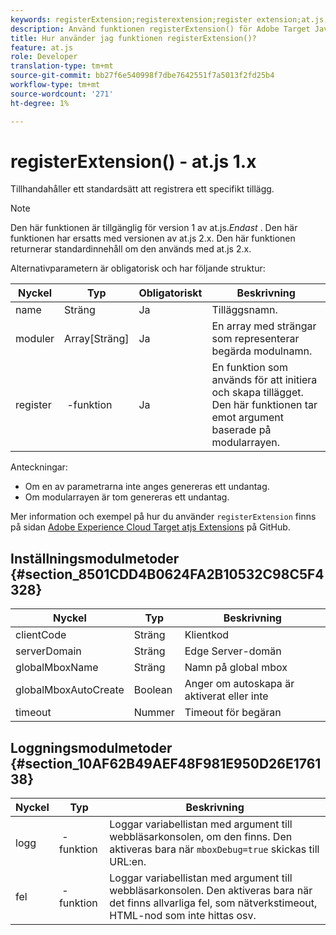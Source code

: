 ```yaml
---
keywords: registerExtension;registerextension;register extension;at.js;functions;function;clientCode;serverDomain;globalMboxName;globalMboxAutoCreate;timeout
description: Använd funktionen registerExtension() för Adobe Target JavaScript-biblioteket at.js för att registrera ett specifikt tillägg. (at.js 1.x)
title: Hur använder jag funktionen registerExtension()?
feature: at.js
role: Developer
translation-type: tm+mt
source-git-commit: bb27f6e540998f7dbe7642551f7a5013f2fd25b4
workflow-type: tm+mt
source-wordcount: '271'
ht-degree: 1%

---
```



# registerExtension() - at.js 1.x

Tillhandahåller ett standardsätt att registrera ett specifikt tillägg.

>[!NOTE]
>
>Den här funktionen är tillgänglig för version 1 av at.js.*Endast* . Den här funktionen har ersatts med versionen av at.js 2.x. Den här funktionen returnerar standardinnehåll om den används med at.js 2.x.

Alternativparametern är obligatorisk och har följande struktur:

| Nyckel | Typ | Obligatoriskt | Beskrivning |
|--- |--- |--- |--- |
| name | Sträng | Ja | Tilläggsnamn. |
| moduler | Array[Sträng] | Ja | En array med strängar som representerar begärda modulnamn. |
| register |  -funktion | Ja | En funktion som används för att initiera och skapa tillägget. Den här funktionen tar emot argument baserade på modularrayen. |

Anteckningar:

* Om en av parametrarna inte anges genereras ett undantag.
* Om modularrayen är tom genereras ett undantag.

Mer information och exempel på hur du använder `registerExtension` finns på sidan [Adobe Experience Cloud Target atjs Extensions](https://github.com/Adobe-Marketing-Cloud/target-atjs-extensions) på GitHub.

## Inställningsmodulmetoder {#section_8501CDD4B0624FA2B10532C98C5F4328}

| Nyckel | Typ | Beskrivning |
|--- |--- |--- |
| clientCode | Sträng | Klientkod |
| serverDomain | Sträng | Edge Server-domän |
| globalMboxName | Sträng | Namn på global mbox |
| globalMboxAutoCreate | Boolean | Anger om autoskapa är aktiverat eller inte |
| timeout | Nummer | Timeout för begäran |

## Loggningsmodulmetoder {#section_10AF62B49AEF48F981E950D26E176138}

| Nyckel | Typ | Beskrivning |
|--- |--- |--- |
| logg |  -funktion | Loggar variabellistan med argument till webbläsarkonsolen, om den finns. Den aktiveras bara när `mboxDebug=true` skickas till URL:en. |
| fel |  -funktion | Loggar variabellistan med argument till webbläsarkonsolen. Den aktiveras bara när det finns allvarliga fel, som nätverkstimeout, HTML-nod som inte hittas osv. |
